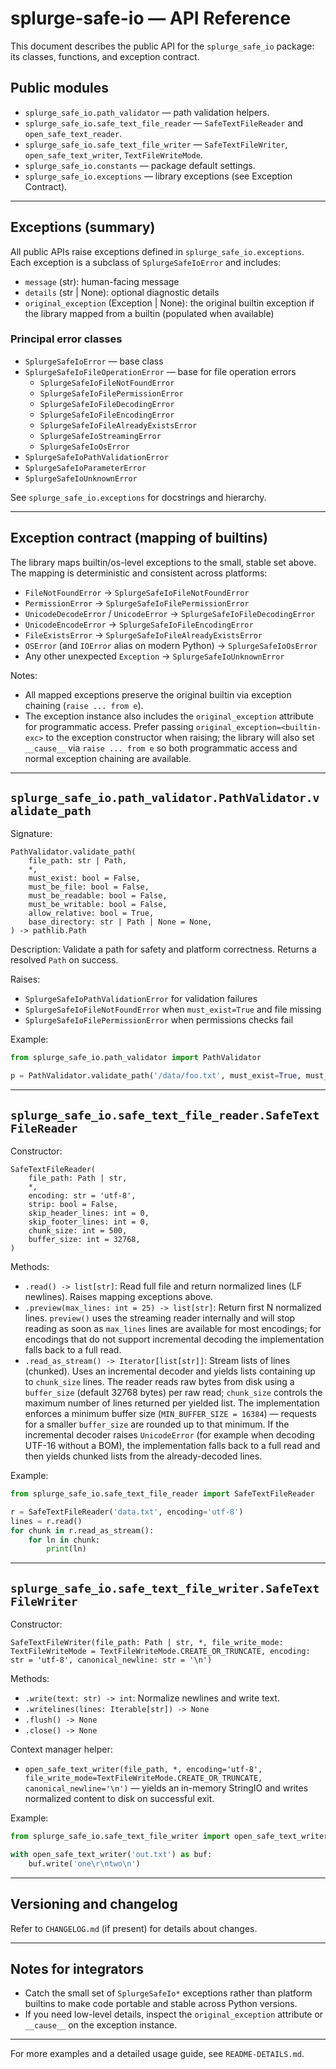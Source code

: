 # splurge-safe-io — API Reference

This document describes the public API for the `splurge_safe_io` package: its classes, functions, and exception contract.

## Public modules

- `splurge_safe_io.path_validator` — path validation helpers.
- `splurge_safe_io.safe_text_file_reader` — `SafeTextFileReader` and `open_safe_text_reader`.
- `splurge_safe_io.safe_text_file_writer` — `SafeTextFileWriter`, `open_safe_text_writer`, `TextFileWriteMode`.
- `splurge_safe_io.constants` — package default settings.
- `splurge_safe_io.exceptions` — library exceptions (see Exception Contract).

---

## Exceptions (summary)

All public APIs raise exceptions defined in `splurge_safe_io.exceptions`. Each exception is a subclass of `SplurgeSafeIoError` and includes:

- `message` (str): human-facing message
- `details` (str | None): optional diagnostic details
- `original_exception` (Exception | None): the original builtin exception if the library mapped from a builtin (populated when available)

### Principal error classes

- `SplurgeSafeIoError` — base class
- `SplurgeSafeIoFileOperationError` — base for file operation errors
  - `SplurgeSafeIoFileNotFoundError`
  - `SplurgeSafeIoFilePermissionError`
  - `SplurgeSafeIoFileDecodingError`
  - `SplurgeSafeIoFileEncodingError`
  - `SplurgeSafeIoFileAlreadyExistsError`
  - `SplurgeSafeIoStreamingError`
  - `SplurgeSafeIoOsError`
- `SplurgeSafeIoPathValidationError`
- `SplurgeSafeIoParameterError`
- `SplurgeSafeIoUnknownError`

See `splurge_safe_io.exceptions` for docstrings and hierarchy.

---

## Exception contract (mapping of builtins)

The library maps builtin/os-level exceptions to the small, stable set above. The mapping is deterministic and consistent across platforms:

- `FileNotFoundError` -> `SplurgeSafeIoFileNotFoundError`
- `PermissionError` -> `SplurgeSafeIoFilePermissionError`
- `UnicodeDecodeError` / `UnicodeError` -> `SplurgeSafeIoFileDecodingError`
- `UnicodeEncodeError` -> `SplurgeSafeIoFileEncodingError`
- `FileExistsError` -> `SplurgeSafeIoFileAlreadyExistsError`
- `OSError` (and `IOError` alias on modern Python) -> `SplurgeSafeIoOsError`
- Any other unexpected `Exception` -> `SplurgeSafeIoUnknownError`

Notes:
- All mapped exceptions preserve the original builtin via exception chaining (`raise ... from e`).
- The exception instance also includes the `original_exception` attribute for programmatic access. Prefer passing
    ``original_exception=<builtin-exc>`` to the exception constructor when raising; the library will also set
    ``__cause__`` via ``raise ... from e`` so both programmatic access and normal exception chaining are available.

---

## `splurge_safe_io.path_validator.PathValidator.validate_path`

Signature:

```
PathValidator.validate_path(
    file_path: str | Path,
    *,
    must_exist: bool = False,
    must_be_file: bool = False,
    must_be_readable: bool = False,
    must_be_writable: bool = False,
    allow_relative: bool = True,
    base_directory: str | Path | None = None,
) -> pathlib.Path
```

Description: Validate a path for safety and platform correctness. Returns a resolved `Path` on success.

Raises:
- `SplurgeSafeIoPathValidationError` for validation failures
- `SplurgeSafeIoFileNotFoundError` when `must_exist=True` and file missing
- `SplurgeSafeIoFilePermissionError` when permissions checks fail

Example:

```py
from splurge_safe_io.path_validator import PathValidator

p = PathValidator.validate_path('/data/foo.txt', must_exist=True, must_be_file=True)
```

---

## `splurge_safe_io.safe_text_file_reader.SafeTextFileReader`

Constructor:
```
SafeTextFileReader(
    file_path: Path | str,
    *,
    encoding: str = 'utf-8',
    strip: bool = False,
    skip_header_lines: int = 0,
    skip_footer_lines: int = 0,
    chunk_size: int = 500,
    buffer_size: int = 32768,
)
```

Methods:
- `.read() -> list[str]`: Read full file and return normalized lines (LF newlines). Raises mapping exceptions above.
- `.preview(max_lines: int = 25) -> list[str]`: Return first N normalized lines. `preview()` uses the streaming reader internally and will stop reading as soon as `max_lines` lines are available for most encodings; for encodings that do not support incremental decoding the implementation falls back to a full read.
- `.read_as_stream() -> Iterator[list[str]]`: Stream lists of lines (chunked). Uses an incremental decoder and yields lists containing up to `chunk_size` lines. The reader reads raw bytes from disk using a `buffer_size` (default 32768 bytes) per raw read; `chunk_size` controls the maximum number of lines returned per yielded list. The implementation enforces a minimum buffer size (`MIN_BUFFER_SIZE = 16384`) — requests for a smaller `buffer_size` are rounded up to that minimum. If the incremental decoder raises `UnicodeError` (for example when decoding UTF-16 without a BOM), the implementation falls back to a full read and then yields chunked lists from the already-decoded lines.

Example:

```py
from splurge_safe_io.safe_text_file_reader import SafeTextFileReader

r = SafeTextFileReader('data.txt', encoding='utf-8')
lines = r.read()
for chunk in r.read_as_stream():
    for ln in chunk:
        print(ln)
```

---

## `splurge_safe_io.safe_text_file_writer.SafeTextFileWriter`

Constructor:
```
SafeTextFileWriter(file_path: Path | str, *, file_write_mode: TextFileWriteMode = TextFileWriteMode.CREATE_OR_TRUNCATE, encoding: str = 'utf-8', canonical_newline: str = '\n')
```

Methods:
- `.write(text: str) -> int`: Normalize newlines and write text.
- `.writelines(lines: Iterable[str]) -> None`
- `.flush() -> None`
- `.close() -> None`

Context manager helper:
- `open_safe_text_writer(file_path, *, encoding='utf-8', file_write_mode=TextFileWriteMode.CREATE_OR_TRUNCATE, canonical_newline='\n')` — yields an in-memory StringIO and writes normalized content to disk on successful exit.

Example:

```py
from splurge_safe_io.safe_text_file_writer import open_safe_text_writer

with open_safe_text_writer('out.txt') as buf:
    buf.write('one\r\ntwo\n')
```

---

## Versioning and changelog

Refer to `CHANGELOG.md` (if present) for details about changes.

---

## Notes for integrators

- Catch the small set of `SplurgeSafeIo*` exceptions rather than platform builtins to make code portable and stable across Python versions.
- If you need low-level details, inspect the `original_exception` attribute or `__cause__` on the exception instance.

---

For more examples and a detailed usage guide, see `README-DETAILS.md`.
